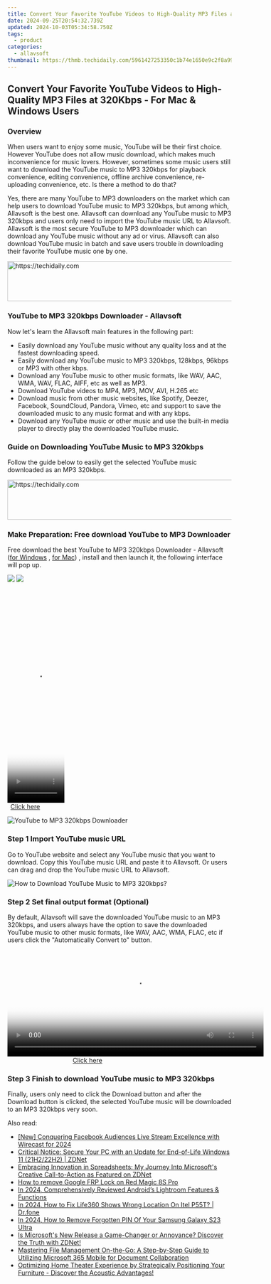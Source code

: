 ```yaml
---
title: Convert Your Favorite YouTube Videos to High-Quality MP3 Files at 320Kbps - For Mac & Windows Users
date: 2024-09-25T20:54:32.739Z
updated: 2024-10-03T05:34:58.750Z
tags:
  - product
categories:
  - allavsoft
thumbnail: https://thmb.techidaily.com/5961427253350c1b74e1650e9c2f8a99858d6dfe3a81786842ed520231401b1b.jpg
---
```


## Convert Your Favorite YouTube Videos to High-Quality MP3 Files at 320Kbps - For Mac & Windows Users

### Overview

When users want to enjoy some music, YouTube will be their first choice. However YouTube does not allow music download, which makes much inconvenience for music lovers. However, sometimes some music users still want to download the YouTube music to MP3 320kbps for playback convenience, editing convenience, offline archive convenience, re-uploading convenience, etc. Is there a method to do that?

Yes, there are many YouTube to MP3 downloaders on the market which can help users to download YouTube music to MP3 320kbps, but among which, Allavsoft is the best one. Allavsoft can download any YouTube music to MP3 320kbps and users only need to import the YouTube music URL to Allavsoft. Allavsoft is the most secure YouTube to MP3 downloader which can download any YouTube music without any ad or virus. Allavsoft can also download YouTube music in batch and save users trouble in downloading their favorite YouTube music one by one.

<!-- affiliate ads begin -->
<a href="https://unicoeye.pxf.io/c/5597632/2134493/18498" target="_top" id="2134493">
  <img src="//a.impactradius-go.com/display-ad/18498-2134493" border="0" alt="https://techidaily.com" width="728" height="90"/>
</a>
<img height="0" width="0" src="https://unicoeye.pxf.io/i/5597632/2134493/18498" style="position:absolute;visibility:hidden;" border="0" />
<!-- affiliate ads end -->

### YouTube to MP3 320kbps Downloader - Allavsoft

Now let's learn the Allavsoft main features in the following part:

* Easily download any YouTube music without any quality loss and at the fastest downloading speed.
* Easily download any YouTube music to MP3 320kbps, 128kbps, 96kbps or MP3 with other kbps.
* Download any YouTube music to other music formats, like WAV, AAC, WMA, WAV, FLAC, AIFF, etc as well as MP3.
* Download YouTube videos to MP4, MP3, MOV, AVI, H.265 etc
* Download music from other music websites, like Spotify, Deezer, Facebook, SoundCloud, Pandora, Vimeo, etc and support to save the downloaded music to any music format and with any kbps.
* Download any YouTube music or other music and use the built-in media player to directly play the downloaded YouTube music.

### Guide on Downloading YouTube Music to MP3 320kbps

Follow the guide below to easily get the selected YouTube music downloaded as an MP3 320kbps.

<!-- affiliate ads begin -->
<a href="https://ephamedtechinc.pxf.io/c/5597632/2136612/26400" target="_top" id="2136612">
  <img src="//a.impactradius-go.com/display-ad/26400-2136612" border="0" alt="https://techidaily.com" width="728" height="90"/>
</a>
<img height="0" width="0" src="https://ephamedtechinc.pxf.io/i/5597632/2136612/26400" style="position:absolute;visibility:hidden;" border="0" />
<!-- affiliate ads end -->

### Make Preparation: Free download YouTube to MP3 Downloader

Free download the best YouTube to MP3 320kbps Downloader - Allavsoft ([for Windows](https://tools.techidaily.com/allavsoft/products/) , [for Mac](https://tools.techidaily.com/allavsoft/products/)) , install and then launch it, the following interface will pop up.

[![](https://www.allavsoft.com/how-to/../images/how-to/free-download-win.jpg)](https://tools.techidaily.com/allavsoft/products/) [![](https://www.allavsoft.com/how-to/../images/how-to/free-download-mac.jpg)](https://tools.techidaily.com/allavsoft/products/)

<!-- affiliate ads begin -->
<span id="1993651">
					<video width="128" height="480" style="cursor:pointer"
           poster="//a.impactradius-go.com/display-clicktoplayimage/1993651.png"
           onclick="if(!this.playClicked){this.play();this.setAttribute('controls',true);this.playClicked=true;}">
	   <source src="//a.impactradius-go.com/display-ad/22993-1993651">
	   <img src="//a.impactradius-go.com/display-clicktoplayimage/1993651.png" style="border: none; height: 100%; width: 100%; object-fit: contain">
	</video>
	<div style="width:80px;text-align:center"><a href="javascript:window.open(decodeURIComponent('https%3A%2F%2Fhomestyler.sjv.io%2Fc%2F5597632%2F1993651%2F22993'), '_blank');void(0);">Click here</a></div>
</span>
<img height="0" width="0" src="https://imp.pxf.io/i/5597632/1993651/22993" style="position:absolute;visibility:hidden;" border="0" />
<!-- affiliate ads end -->

![YouTube to MP3 320kbps Downloader](https://www.allavsoft.com/how-to/../images/allavsoft/screen-shot-600.jpg)

### Step 1 Import YouTube music URL

Go to YouTube website and select any YouTube music that you want to download. Copy this YouTube music URL and paste it to Allavsoft. Or users can drag and drop the YouTube music URL to Allavsoft.

![How to Download YouTube Music to MP3 320kbps?](https://www.allavsoft.com/how-to/../images/how-to/download-rtmp-video/download-rtmp-video.jpg)

### Step 2 Set final output format (Optional)

By default, Allavsoft will save the downloaded YouTube music to an MP3 320kbps, and users always have the option to save the downloaded YouTube music to other music formats, like WAV, AAC, WMA, FLAC, etc if users click the "Automatically Convert to" button.

<!-- affiliate ads begin -->
<span id="1983588">
					<video width="576" height="240" style="cursor:pointer"
           poster="//a.impactradius-go.com/display-clicktoplayimage/1983588.png"
           onclick="if(!this.playClicked){this.play();this.setAttribute('controls',true);this.playClicked=true;}">
	   <source src="//a.impactradius-go.com/display-ad/22993-1983588">
	   <img src="//a.impactradius-go.com/display-clicktoplayimage/1983588.png" style="border: none; height: 100%; width: 100%; object-fit: contain">
	</video>
	<div style="width:360px;text-align:center"><a href="javascript:window.open(decodeURIComponent('https%3A%2F%2Fhomestyler.sjv.io%2Fc%2F5597632%2F1983588%2F22993'), '_blank');void(0);">Click here</a></div>
</span>
<img height="0" width="0" src="https://imp.pxf.io/i/5597632/1983588/22993" style="position:absolute;visibility:hidden;" border="0" />
<!-- affiliate ads end -->

### Step 3 Finish to download YouTube music to MP3 320kbps

Finally, users only need to click the Download button and after the Download button is clicked, the selected YouTube music will be downloaded to an MP3 320kbps very soon.

<ins class="adsbygoogle"
     style="display:block"
     data-ad-format="autorelaxed"
     data-ad-client="ca-pub-7571918770474297"
     data-ad-slot="1223367746"></ins>

<ins class="adsbygoogle"
     style="display:block"
     data-ad-client="ca-pub-7571918770474297"
     data-ad-slot="8358498916"
     data-ad-format="auto"
     data-full-width-responsive="true"></ins>

<span class="atpl-alsoreadstyle">Also read:</span>
<div><ul>
<li><a href="https://facebook-videos.techidaily.com/new-conquering-facebook-audiences-live-stream-excellence-with-wirecast-for-2024/"><u>[New] Conquering Facebook Audiences Live Stream Excellence with Wirecast for 2024</u></a></li>
<li><a href="https://win-workspace.techidaily.com/critical-notice-secure-your-pc-with-an-update-for-end-of-life-windows-11-21h222h2-zdnet/"><u>Critical Notice: Secure Your PC with an Update for End-of-Life Windows 11 (21H2/22H2) | ZDNet</u></a></li>
<li><a href="https://win-workspace.techidaily.com/embracing-innovation-in-spreadsheets-my-journey-into-microsofts-creative-call-to-action-as-featured-on-zdnet/"><u>Embracing Innovation in Spreadsheets: My Journey Into Microsoft's Creative Call-to-Action as Featured on ZDNet</u></a></li>
<li><a href="https://blog-min.techidaily.com/how-to-remove-google-frp-lock-on-red-magic-8s-pro-by-drfone-android-unlock-remove-google-frp/"><u>How to remove Google FRP Lock on Red Magic 8S Pro</u></a></li>
<li><a href="https://article-helps.techidaily.com/in-2024-comprehensively-reviewed-androids-lightroom-features-and-functions/"><u>In 2024, Comprehensively Reviewed Android’s Lightroom Features & Functions</u></a></li>
<li><a href="https://review-topics.techidaily.com/in-2024-how-to-fix-life360-shows-wrong-location-on-itel-p55t-drfone-by-drfone-virtual-android/"><u>In 2024, How to Fix Life360 Shows Wrong Location On Itel P55T? | Dr.fone</u></a></li>
<li><a href="https://android-unlock.techidaily.com/in-2024-how-to-remove-forgotten-pin-of-your-samsung-galaxy-s23-ultra-by-drfone-android/"><u>In 2024, How to Remove Forgotten PIN Of Your Samsung Galaxy S23 Ultra</u></a></li>
<li><a href="https://win-workspace.techidaily.com/is-microsofts-new-release-a-game-changer-or-annoyance-discover-the-truth-with-zdnet/"><u>Is Microsoft's New Release a Game-Changer or Annoyance? Discover the Truth with ZDNet!</u></a></li>
<li><a href="https://win-workspace.techidaily.com/mastering-file-management-on-the-go-a-step-by-step-guide-to-utilizing-microsoft-365-mobile-for-document-collaboration/"><u>Mastering File Management On-the-Go: A Step-by-Step Guide to Utilizing Microsoft 365 Mobile for Document Collaboration</u></a></li>
<li><a href="https://hardware-updates.techidaily.com/optimizing-home-theater-experience-by-strategically-positioning-your-furniture-discover-the-acoustic-advantages/"><u>Optimizing Home Theater Experience by Strategically Positioning Your Furniture - Discover the Acoustic Advantages!</u></a></li>
</ul></div>

